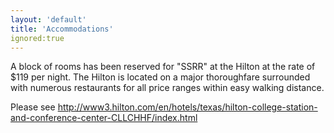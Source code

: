 ```yaml
---
layout: 'default'
title: 'Accommodations'
ignored:true
---
```


A block of rooms has been reserved for "SSRR" at the Hilton at the rate of $119 per night. The Hilton is located on a major thoroughfare surrounded with numerous restaurants for all price ranges within easy walking distance.

Please see http://www3.hilton.com/en/hotels/texas/hilton-college-station-and-conference-center-CLLCHHF/index.html